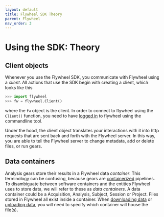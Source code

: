 ```yaml
---
layout: default
title: Flywheel SDK Theory
parent: Flywheel
nav_order: 3
---
```


# Using the SDK: Theory


## Client objects

Whenever you use the Flywheel SDK, you communicate with Flywheel using a *client*. All actions that use the SDK begin with creating a client, which looks like this

```python
>>> import flywheel
>>> fw = flywheel.Client()
```

where the `fw` object is the client. In order to connect to flywheel using the `Client()` function, you need to have [logged in](https://docs.flywheel.io/hc/en-us/articles/360008162214) to flywheel using the commandline tool.

Under the hood, the client object translates your interactions with it into http requests that are sent back and forth with the Flywheel server. In this way, you are able to tell the Flywheel server to change metadata, add or delete files, or run gears.

## Data containers
Analysis gears store their results in a Flywheel data *container*. This terminology can be confusing, because gears are [containerized](https://en.wikipedia.org/wiki/OS-level_virtualization) pipelines. To disambiguate between software containers and the entities Flywheel uses to store data, we will refer to these as *data containers*. A data container could be a Acquisition, Analysis, Subject, Session or Project. Files stored in Flywheel all exist inside a container. When [downloading data](/docs/flywheel/sdk_getting) or [uploading data](https://docs.flywheel.io/hc/en-us/articles/360019252953-CLI-reference-guide-fw-upload), you will need to specify which container will house the file(s).
